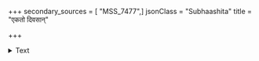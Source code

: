 +++
secondary_sources = [ "MSS_7477",]
jsonClass = "Subhaashita"
title = "एकतो दिवसान्"

+++

<details><summary>Text</summary>

एकतो दिवसान् बाला गणयत्येकतोऽन्तकः।  
न विद्मः प्रथमं कस्य यास्यामो वयमन्तिकम्॥
</details>
